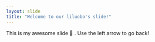 ```yaml
---
layout: slide
title: "Welcome to our liluobo's slide!"
---
```

This is my awesome slide :tada: .
Use the left arrow to go back!

